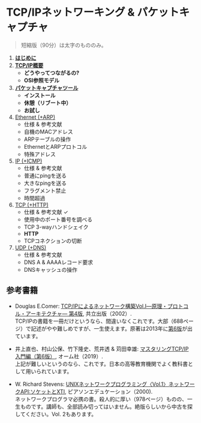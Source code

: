 # TCP/IPネットワーキング & パケットキャプチャ

> 短縮版（90分）は太字のもののみ。

1. [**はじめに**](./01_Preface.md)
2. [**TCP/IP概要**](./02_Basics.md)
	- **どうやってつながるの?**
	- **OSI参照モデル**
3. [**パケットキャプチャツール**](./03_Wireshark.md)
	- **インストール**
	- **休憩（リブート中）**
	- **お試し**
4. [Ethernet (+ARP)](./04_Ethernet-Arp.md)
	- 仕様 & 参考文献
	- 自機のMACアドレス	
	- ARPテーブルの操作
	- EthernetとARPプロトコル
	- 特殊アドレス
5. [IP (+ICMP)](./05_IP-ping.md)
	- 仕様 & 参考文献
	- 普通にpingを送る
	- 大きなpingを送る
	- フラグメント禁止
	- 時間超過
6. [TCP (+HTTP)](./06_Tcp-Http.md)
	- 仕様 & 参考文献 ✓
	- 使用中のポート番号を調べる
	- TCP 3-wayハンドシェイク
	- **HTTP**
	- TCPコネクションの切断
7. [UDP (+DNS)](./07_Udp-Dns.md)
	- 仕様 & 参考文献
	- DNS A & AAAAレコード要求
	- DNSキャッシュの操作

## 参考書籍

- Douglas E.Comer: [TCP/IPによるネットワーク構築Vol.I―原理・プロトコル・アーキテクチャ― 第4版](https://www.kyoritsu-pub.co.jp/bookdetail/9784320120549), 共立出版（2002）.  
TCP/IPの書籍を一冊だけというなら、間違いなくこれです。大部（688ページ）で記述がやや難しめですが、一生使えます。原著は2013年に[第6版](https://www.pearson.com/store/p/internetworking-with-tcp-ip-volume-one/P100000423562/9780136085300)が出ています。

- 井上直也、村山公保、竹下隆史、荒井透 & 苅田幸雄: [マスタリングTCP/IP 入門編（第6版）](https://www.ohmsha.co.jp/book/9784274224478/), オーム社（2019）.  
上記が難しいというのなら、これです。日本の高等教育機関でよく教科書として用いられています。

- W. Richard Stevens: [UNIXネットワークプログラミング〈Vol.1〉ネットワークAPI:ソケットとXTI](https://www.kinokuniya.co.jp/f/dsg-01-9784894712058), ピアソンエデュケーション（2000).  
ネットワークプログラマ必携の書。殺人的に厚い（978ページ）ものの、一生ものです。講師も、全部読み切ってはいません。絶版らしいから中古を探してください。Vol. 2もあります。